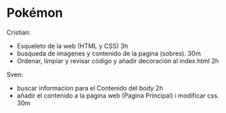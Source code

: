 # Pokémon

Cristian:
- Esqueleto de la web (HTML y CSS) 3h  
- busqueda de imagenes y contenido de la pagina (sobres). 30m
- Ordenar, limpiar y revisar código y añadir decoración al index.html 2h

Sven:
- buscar informacion para el Contenido del body 2h
- añadir el contenido a la pagina web (Pagina Principal) i modificar css. 30m